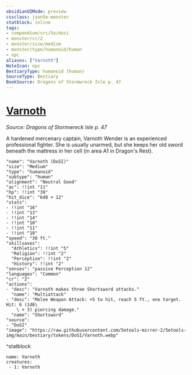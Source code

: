 ```yaml
---
obsidianUIMode: preview
cssclass: json5e-monster
statblock: inline
tags:
- compendium/src/5e/dosi
- monster/cr/2
- monster/size/medium
- monster/type/humanoid/human
- npc
aliases: ["Varnoth"]
NoteIcon: npc
BestiaryType: humanoid (human)
SourceType: Bestiary
BookSource: Dragons of Stormwreck Isle p. 47
---
```

# [Varnoth](2-Mechanics/CLI/bestiary/npc/varnoth-dosi.md)
*Source: Dragons of Stormwreck Isle p. 47*  

A hardened mercenary captain, Varnoth Wender is an experienced professional fighter. She is usually unarmed, but she keeps her old sword beneath the mattress in her cell (in area A1 in Dragon's Rest).

```statblock
"name": "Varnoth (DoSI)"
"size": "Medium"
"type": "humanoid"
"subtype": "human"
"alignment": "Neutral Good"
"ac": !!int "11"
"hp": !!int "39"
"hit_dice": "6d8 + 12"
"stats":
- !!int "16"
- !!int "13"
- !!int "14"
- !!int "10"
- !!int "11"
- !!int "10"
"speed": "30 ft."
"skillsaves":
  "Athletics": !!int "5"
  "Religion": !!int "2"
  "Perception": !!int "2"
  "History": !!int "2"
"senses": "passive Perception 12"
"languages": "Common"
"cr": "2"
"actions":
- "desc": "Varnoth makes three Shortsword attacks."
  "name": "Multiattack"
- "desc": "Melee Weapon Attack: +5 to hit, reach 5 ft., one target. Hit: 6 (1d6\
    \ + 3) piercing damage."
  "name": "Shortsword"
"source":
- "DoSI"
"image": "https://raw.githubusercontent.com/5etools-mirror-2/5etools-img/main/bestiary/tokens/DoSI/Varnoth.webp"
```
^statblock

```encounter-table
name: Varnoth
creatures:
 - 1: Varnoth
```